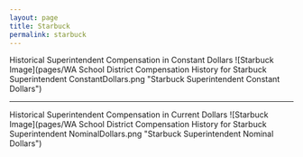 ```yaml
---
layout: page
title: Starbuck
permalink: starbuck
---
```



Historical Superintendent Compensation in Constant Dollars
![Starbuck Image](pages/WA School District Compensation History for Starbuck Superintendent ConstantDollars.png "Starbuck Superintendent Constant Dollars")

___

Historical Superintendent Compensation in Current Dollars
![Starbuck Image](pages/WA School District Compensation History for Starbuck Superintendent NominalDollars.png "Starbuck Superintendent Nominal Dollars")